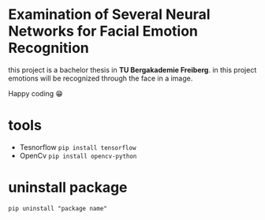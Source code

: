 # Examination of Several Neural Networks for Facial Emotion Recognition
this project is a bachelor thesis in  **TU Bergakademie Freiberg**. in this project emotions will be recognized through the face in a image.

Happy coding :grin:

# tools
* Tesnorflow         ``` pip install tensorflow ``` 
* OpenCv             ``` pip install opencv-python ``` 

# uninstall package

```
pip uninstall "package name"

```
